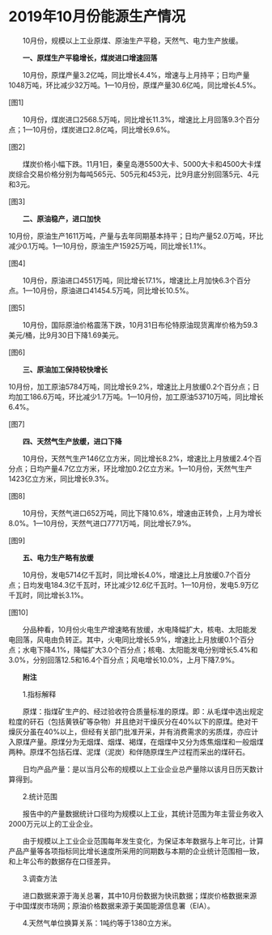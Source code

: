 # 2019年10月份能源生产情况

　　10月份，规模以上工业原煤、原油生产平稳，天然气、电力生产放缓。

　　**一、原煤生产平稳增长，煤炭进口增速回落**

　　10月份，原煤产量3.2亿吨，同比增长4.4%，增速与上月持平；日均产量1048万吨，环比减少32万吨。1—10月份，原煤产量30.6亿吨，同比增长4.5%。

\[图1\]

　　10月份，煤炭进口2568.5万吨，同比增长11.3%，增速比上月回落9.3个百分点；1—10月份，煤炭进口2.8亿吨，同比增长9.6%。

\[图2\]

　　煤炭价格小幅下跌。11月1日，秦皇岛港5500大卡、5000大卡和4500大卡煤炭综合交易价格分别为每吨565元、505元和453元，比9月底分别回落5元、4元和3元。

\[图3\]

　　**二、原油稳产，进口加快**

10月份，原油生产1611万吨，产量与去年同期基本持平；日均产量52.0万吨，环比减少0.1万吨。1—10月份，原油生产15925万吨，同比增长1.1%。

\[图4\]

　　10月份，原油进口4551万吨，同比增长17.1%，增速比上月加快6.3个百分点。1—10月份，原油进口41454.5万吨，同比增长10.5%。

\[图5\]

　　10月份，国际原油价格震荡下跌，10月31日布伦特原油现货离岸价格为59.3美元/桶，比9月30日下降1.69美元。

\[图6\]

　　**三、原油加工保持较快增长**

10月份，加工原油5784万吨，同比增长9.2%，增速比上月放缓0.2个百分点；日均加工186.6万吨，环比减少1.7万吨。1—10月份，加工原油53710万吨，同比增长6.4%。

\[图7\]

　　**四、天然气生产放缓，进口下降**

　　10月份，天然气生产146亿立方米，同比增长8.2%，增速比上月放缓2.4个百分点；日均产量4.7亿立方米，环比增加0.2亿立方米。1—10月份，天然气生产1423亿立方米，同比增长9.3%。

\[图8\]

　　10月份，天然气进口652万吨，同比下降10.6%，增速由正转负，上月为增长8.0%。1—10月份，天然气进口7771万吨，同比增长7.9%。

\[图9\]

　　**五、电力生产略有放缓**

　　10月份，发电5714亿千瓦时，同比增长4.0%，增速比上月放缓0.7个百分点；日均发电184.3亿千瓦时，环比减少12.6亿千瓦时。1—10月份，发电5.9万亿千瓦时，同比增长3.1%。

\[图10\]

　　分品种看，10月份火电生产增速略有放缓，水电降幅扩大，核电、太阳能发电回落，风电由负转正。其中，火电同比增长5.9%，增速比上月放缓0.1个百分点；水电下降4.1%，降幅扩大3.0个百分点；核电、太阳能发电分别增长5.4%和3.0%，分别回落12.5和16.4个百分点；风电增长10.0%，上月下降7.9%。

　　**附注**

　　1.指标解释

　　原煤：指煤矿生产的、经过验收符合质量标准的原煤。即：从毛煤中选出规定粒度的矸石（包括黄铁矿等杂物）并且绝对干燥灰分在40%以下的原煤。绝对干燥灰分虽在40%以上，但经有关部门批准开采，并有消费需求的劣质煤，亦应计入原煤产量。原煤分为无烟煤、烟煤、褐煤，在烟煤中又分为炼焦烟煤和一般烟煤两种。原煤不包括石煤、泥煤（泥炭）和伴随原煤生产过程而采出的煤矸石。

　　日均产品产量：是以当月公布的规模以上工业企业总产量除以该月日历天数计算得到。

　　2.统计范围

　　报告中的产量数据统计口径均为规模以上工业，其统计范围为年主营业务收入2000万元以上的工业企业。

　　由于规模以上工业企业范围每年发生变化，为保证本年数据与上年可比，计算产品产量等各项指标同比增长速度所采用的同期数与本期的企业统计范围相一致，和上年公布的数据存在口径差异。

　　3.调查方法

　　进口数据来源于海关总署，其中10月份数据为快讯数据；煤炭价格数据来源于中国煤炭市场网；原油价格数据来源于美国能源信息署（EIA）。

　　4.天然气单位换算关系：1吨约等于1380立方米。